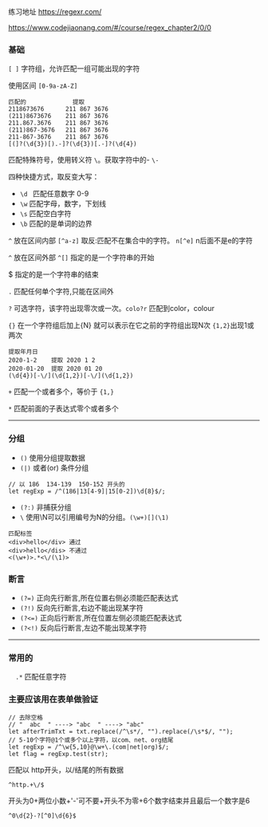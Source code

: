 练习地址  https://regexr.com/

https://www.codejiaonang.com/#/course/regex_chapter2/0/0

### 基础

`[ ]` 字符组，允许匹配一组可能出现的字符

使用区间 `[0-9a-zA-Z]`

```
匹配的				提取
2118673676		211 867 3676
(211)8673676	211 867 3676
211.867.3676	211 867 3676
(211)867-3676	211 867 3676
211-867-3676	211 867 3676
[(]?(\d{3})[).-]?(\d{3})[.-]?(\d{4})
```

匹配特殊符号，使用转义符 `\`。获取字符中的-  `\-`

四种快捷方式，取反变大写：

- `\d ` 匹配任意数字 0-9
- `\w`  匹配字母，数字，下划线
- `\s`  匹配空白字符
- `\b`  匹配的是单词的边界

`^` 放在区间内部 `[^a-z]` 取反:匹配不在集合中的字符。 `n[^e]` n后面不是e的字符

`^` 放在区间外部 `^[]` 指定的是一个字符串的开始

$    指定的是一个字符串的结束

`.` 匹配任何单个字符,只能在区间外

`?` 可选字符，该字符出现零次或一次。`colo?r` 匹配到color，colour

`{}` 在一个字符组后加上{N} 就可以表示在它之前的字符组出现N次  `{1,2}`出现1或两次

```
提取年月日
2020-1-2  	提取 2020 1 2
2020-01-20  提取 2020 01 20
(\d{4})[-\/](\d{1,2})[-\/](\d{1,2})
```

`+`  匹配一个或者多个，等价于 `{1,}`

`*`  匹配前面的子表达式零个或者多个

---

### 分组

- `()` 使用分组提取数据
- `(|)` 或者(or) 条件分组

```
// 以 186  134-139  150-152 开头的
let regExp = /^(186|13[4-9]|15[0-2])\d{8}$/;
```

- `(?:)`  非捕获分组
- `\` 使用\N可以引用编号为N的分组。`(\w+)[](\1)`

```
匹配标签
<div>hello</div> 通过
<div>hello</dis> 不通过
<(\w+)>.*<\/(\1)>
```

### 断言
- `(?=)`  正向先行断言,所在位置右侧必须能匹配表达式
- `(?!)`  反向先行断言,右边不能出现某字符
- `(?<=)` 正向后行断言,所在位置左侧必须能匹配表达式
- `(?<!)` 反向后行断言,左边不能出现某字符

----

### 常用的

`  .*`   匹配任意字符

### 主要应该用在表单做验证

```
// 去除空格
// "  abc  " ----> "abc  " ----> "abc"
let afterTrimTxt = txt.replace(/^\s*/, "").replace(/\s*$/, "");
// 5-10个字符@1个或多个以上字符，以com、net、org结尾
let regExp = /^\w{5,10}@\w+\.(com|net|org)$/;
let flag = regExp.test(str);
```
匹配以 http开头，以/结尾的所有数据 

```
^http.+\/$
```

开头为0+两位小数+'-'可不要+开头不为零+6个数字结束并且最后一个数字是6

```
^0\d{2}-?[^0]\d{6}$
```

